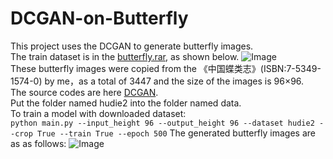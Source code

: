 # DCGAN-on-Butterfly
This project uses the DCGAN to generate butterfly images.  
The train dataset is in the [butterfly.rar](https://github.com/gg1036419175/DCGAN-on-Butterfly/blob/master/Butterfly.rar), as shown below. 
![Image](https://raw.githubusercontent.com/gg1036419175/DCGAN-on-Butterfly/master/TrainDataset.jpg)  
These butterfly images were copied from the 《中国蝶类志》(ISBN:7-5349-1574-0) by me，as a total of 3447 and the size of the images is 96×96.  
The source codes are here [DCGAN](https://github.com/carpedm20/DCGAN-tensorflow/tree/master/assets).  
Put the folder named hudie2 into the folder named data.  
To train a model with downloaded dataset:  
`python main.py --input_height 96 --output_height 96 --dataset hudie2 --crop True --train True --epoch 500`
The generated butterfly images are as as follows:
![Image](https://raw.githubusercontent.com/gg1036419175/DCGAN-on-Butterfly/master/TrainDataset.jpg)

